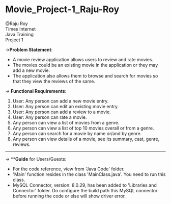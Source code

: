# Movie_Project-1_Raju-Roy
@Raju Roy <br/>
Times Internet <br/>
Java Training <br/>
Project 1 <br/>

->__Problem Statement__:

- A movie review application allows users to review and rate movies. 
- The movies could be an existing movie in the application or they may add a new movie.    
- The application also allows them to browse and search for movies so that they view the reviews of the same.

-> __Functional Requirements__:
1. User: Any person can add a new movie entry.
2. User: Any person can edit an existing movie entry.
3. User: Any person can add a review to a movie.
4. User: Any person can rate a movie.
5. Any person can view a list of movies from a genre.
6. Any person can view a list of top 10 movies overall or from a genre.
7. Any person can search for a movie by name or/and by genre.
8. Any person can view details of a movie, see its summary, cast, genre, reviews.

------------------------------------------------------------------------------------------------------------------------

-> **__Guide__ for Users/Guests:

- For the code reference, view from 'Java Code' folder.
- 'Main' function resides in the class 'MainClass.java'. You need to run this class.
- MySQL Connector, version: 8.0.29, has been added to 'Libraries and Connector' folder. Do configure the build path 
this MySQL connector before running the code or else will show driver error.
